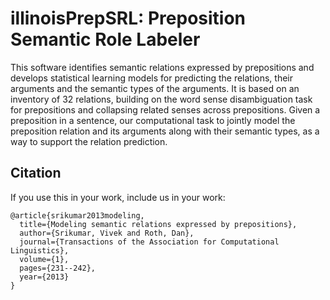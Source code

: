 # illinoisPrepSRL: Preposition Semantic Role Labeler 

This software identifies semantic relations expressed by prepositions and develops statistical learning models for 
predicting the relations, their arguments and the semantic types of the arguments. 
It is based on an inventory of 32 relations, building on the word sense disambiguation task for prepositions 
and collapsing related senses across prepositions. Given a preposition in a sentence, our computational task to jointly
model the preposition relation and its arguments along with their semantic types, as a way to support the relation prediction. 

## Citation

If you use this in your work, include us in your work: 

```
@article{srikumar2013modeling,
  title={Modeling semantic relations expressed by prepositions},
  author={Srikumar, Vivek and Roth, Dan},
  journal={Transactions of the Association for Computational Linguistics},
  volume={1},
  pages={231--242},
  year={2013}
}
```





